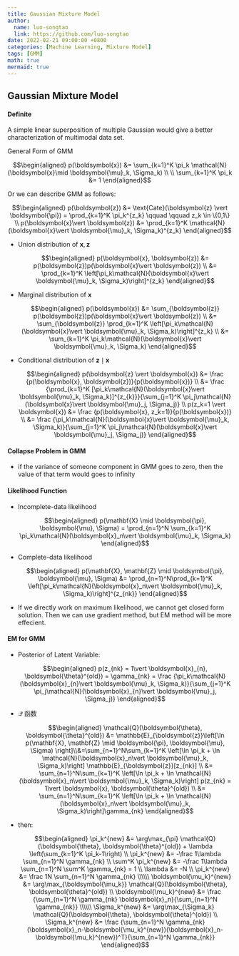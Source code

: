```yaml
---
title: Gaussian Mixture Model
author:
  name: luo-songtao
  link: https://github.com/luo-songtao
date: 2022-02-21 09:00:00 +0800
categories: [Machine Learning, Mixture Model]
tags: [GMM]
math: true
mermaid: true
---
```


## Gaussian Mixture Model

#### Definite

A simple linear superposition of multiple Gaussian would give a better characterization of multimodal data set.

General Form of GMM

$$\begin{aligned} p(\boldsymbol{x}) &= \sum_{k=1}^K \pi_k \mathcal{N}(\boldsymbol{x}\mid \boldsymbol{\mu}_k, \Sigma_k) \\ \\ \sum_{k=1}^K \pi_k &= 1 \end{aligned}$$

Or we can describe GMM as follows:
    
$$\begin{aligned} p(\boldsymbol{z}) &= \text{Cate}(\boldsymbol{z} \vert \boldsymbol{\pi}) = \prod_{k=1}^K \pi_k^{z_k} \qquad \qquad z_k \in \{0,1\} \\ p(\boldsymbol{x}\vert \boldsymbol{z}) &= \prod_{k=1}^K \mathcal{N}(\boldsymbol{x}\vert \boldsymbol{\mu}_k, \Sigma_k)^{z_k} \end{aligned}$$

- Union distribution of $\boldsymbol{x}, \boldsymbol{z}$

    $$\begin{aligned} p(\boldsymbol{x}, \boldsymbol{z}) &= p(\boldsymbol{z})p(\boldsymbol{x}\vert \boldsymbol{z}) \\ &= \prod_{k=1}^K \left[\pi_k\mathcal{N}(\boldsymbol{x}\vert \boldsymbol{\mu}_k, \Sigma_k)\right]^{z_k} \end{aligned}$$

- Marginal distribution of $\boldsymbol{x}$

    $$\begin{aligned} p(\boldsymbol{x}) &= \sum_{\boldsymbol{z}} p(\boldsymbol{z})p(\boldsymbol{x}\vert \boldsymbol{z}) \\ &= \sum_{\boldsymbol{z}} \prod_{k=1}^K \left[\pi_k\mathcal{N}(\boldsymbol{x}\vert \boldsymbol{\mu}_k, \Sigma_k)\right]^{z_k} \\ &= \sum_{k=1}^K \pi_k\mathcal{N}(\boldsymbol{x}\vert \boldsymbol{\mu}_k, \Sigma_k)  \end{aligned}$$

- Conditional distribution of $\boldsymbol{z} \mid \boldsymbol{x}$

    $$\begin{aligned} p(\boldsymbol{z} \vert \boldsymbol{x}) &= \frac {p(\boldsymbol{x}, \boldsymbol{z})}{p(\boldsymbol{x})} \\ &= \frac {\prod_{k=1}^K [\pi_k\mathcal{N}(\boldsymbol{x}\vert \boldsymbol{\mu}_k, \Sigma_k)]^{z_{k}}}{\sum_{j=1}^K \pi_j\mathcal{N}(\boldsymbol{x}\vert \boldsymbol{\mu}_j, \Sigma_j)} \\ p(z_k=1 \vert \boldsymbol{x}) &= \frac {p(\boldsymbol{x}, z_k=1)}{p(\boldsymbol{x})} \\ &= \frac {\pi_k\mathcal{N}(\boldsymbol{x}\vert \boldsymbol{\mu}_k, \Sigma_k)}{\sum_{j=1}^K \pi_j\mathcal{N}(\boldsymbol{x}\vert \boldsymbol{\mu}_j, \Sigma_j)} \end{aligned}$$


#### Collapse Problem in GMM
- if the variance of someone component in GMM goes to zero, then the value of that term would goes to infinity


#### Likelihood Function

- Incomplete-data likelihood 

    $$\begin{aligned} p(\mathbf{X} \mid \boldsymbol{\pi}, \boldsymbol{\mu}, \Sigma) = \prod_{n=1}^N \sum_{k=1}^K \pi_k\mathcal{N}(\boldsymbol{x}_n\vert \boldsymbol{\mu}_k, \Sigma_k) \end{aligned}$$

- Complete-data likelihood

    $$\begin{aligned} p(\mathbf{X}, \mathbf{Z} \mid \boldsymbol{\pi}, \boldsymbol{\mu}, \Sigma) &=  \prod_{n=1}^N\prod_{k=1}^K \left[\pi_k\mathcal{N}(\boldsymbol{x}_n\vert \boldsymbol{\mu}_k, \Sigma_k)\right]^{z_{nk}} \end{aligned}$$

- If we directly work on maximum likelihood, we cannot get closed form solution. Then we can use gradient method, but EM method will be more effecient.


#### EM for GMM

- Posterior of Latent Variable:

    $$\begin{aligned} p(z_{nk} = 1\vert \boldsymbol{x}_{n}, \boldsymbol{\theta}^{old}) = \gamma_{nk} = \frac {\pi_k\mathcal{N}(\boldsymbol{x}_{n}\vert \boldsymbol{\mu}_k, \Sigma_k)}{\sum_{j=1}^K \pi_j\mathcal{N}(\boldsymbol{x}_{n}\vert \boldsymbol{\mu}_j, \Sigma_j)} \end{aligned}$$

- $\mathcal{Q}$ 函数

    $$\begin{aligned} \mathcal{Q}(\boldsymbol{\theta}, \boldsymbol{\theta}^{old}) &= \mathbb{E}_{\boldsymbol{z}}\left[\ln p(\mathbf{X}, \mathbf{Z} \mid \boldsymbol{\pi}, \boldsymbol{\mu}, \Sigma)  \right]\\&=\sum_{n=1}^N\sum_{k=1}^K \left[\ln \pi_k + \ln \mathcal{N}(\boldsymbol{x}_n\vert \boldsymbol{\mu}_k, \Sigma_k)\right] \mathbb{E}_{\boldsymbol{z}}[z_{nk}] \\ &= \sum_{n=1}^N\sum_{k=1}^K \left[\ln \pi_k + \ln \mathcal{N}(\boldsymbol{x}_n\vert \boldsymbol{\mu}_k, \Sigma_k)\right] p(z_{nk} = 1\vert \boldsymbol{x}, \boldsymbol{\theta}^{old}) \\ &= \sum_{n=1}^N\sum_{k=1}^K \left[\ln \pi_k + \ln \mathcal{N}(\boldsymbol{x}_n\vert \boldsymbol{\mu}_k, \Sigma_k)\right]\gamma_{nk}  \end{aligned}$$

- then:

    $$\begin{aligned} \pi_k^{new} &= \arg\max_{\pi} \mathcal{Q}(\boldsymbol{\theta}, \boldsymbol{\theta}^{old}) + \lambda \left(\sum_{k=1}^K \pi_k-1\right) \\ \pi_k^{new} &= -\frac 1\lambda \sum_{n=1}^N \gamma_{nk} \\ \sum^K  \pi_k^{new} &= -\frac 1\lambda \sum_{n=1}^N \sum^K \gamma_{nk} = 1 \\ \lambda &= -N \\ \pi_k^{new} &= \frac 1N \sum_{n=1}^N \gamma_{nk} \\\\\\  \boldsymbol{\mu_k}^{new} &= \arg\max_{\boldsymbol{\mu_k}} \mathcal{Q}(\boldsymbol{\theta}, \boldsymbol{\theta}^{old}) \\ \boldsymbol{\mu_k}^{new} &=  \frac {\sum_{n=1}^N \gamma_{nk} \boldsymbol{x}_n}{\sum_{n=1}^N \gamma_{nk}} \\\\\\ \Sigma_k^{new} &= \arg\max_{\Sigma_k} \mathcal{Q}(\boldsymbol{\theta}, \boldsymbol{\theta}^{old}) \\ \Sigma_k^{new} &= \frac {\sum_{n=1}^N \gamma_{nk}(\boldsymbol{x}_n-\boldsymbol{\mu_k}^{new})(\boldsymbol{x}_n-\boldsymbol{\mu_k}^{new})^T}{\sum_{n=1}^N \gamma_{nk}} \end{aligned}$$

